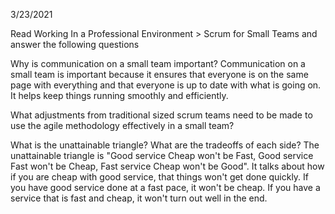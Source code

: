 3/23/2021

Read Working In a Professional Environment > Scrum for Small Teams and answer the following questions

Why is communication on a small team important?
Communication on a small team is important because it ensures that everyone is on the same page with everything and that everyone is up to date with what is going on. It helps keep things running smoothly and efficiently.

What adjustments from traditional sized scrum teams need to be made to use the agile methodology effectively in a small team?

What is the unattainable triangle? What are the tradeoffs of each side? 
The unattainable triangle is "Good service Cheap won't be Fast, Good service Fast won't be Cheap, Fast service Cheap won't be Good". It talks about how if you are cheap with good service, that things won't get done quickly. If you have good service done at a fast pace, it won't be cheap. If you have a service that is fast and cheap, it won't turn out well in the end.